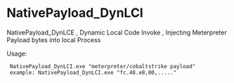 # NativePayload_DynLCI
NativePayload_DynLCE , Dynamic Local Code Invoke , Injecting Meterpreter Payload bytes into local Process

Usage: 
    
     NativePayload_DynLCI.exe "meterpreter/cobaltstrike payload"
     example: NativePayload_DynLCI.exe "fc.48.e8,00,....."
